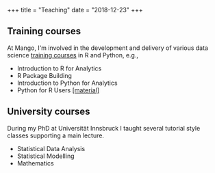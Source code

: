 +++
title = "Teaching"
date = "2018-12-23"
+++

## Training courses

At Mango, I'm involved in the development and delivery of various data science [training courses](https://www.mango-solutions.com/additional-solutions/r-training) in R and Python, e.g.,

- Introduction to R for Analytics
- R Package Building
- Introduction to Python for Analytics
- Python for R Users [[material]](https://github.com/MangoTheCat/python-for-r-users-workshop)

## University courses

During my PhD at Universit&auml;t Innsbruck I taught several tutorial style classes supporting a main lecture.

- Statistical Data Analysis
- Statistical Modelling
- Mathematics
